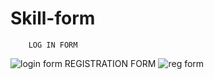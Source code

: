 # Skill-form
        LOG IN FORM
![login form](https://user-images.githubusercontent.com/58558866/83616169-22c8e700-a5a5-11ea-9ebe-ca1d7792ef71.png)
        REGISTRATION FORM
![reg form](https://user-images.githubusercontent.com/58558866/83616178-2492aa80-a5a5-11ea-9eae-bf816692ed57.png)
